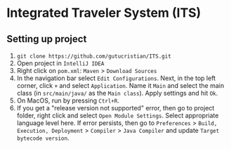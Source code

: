 # Integrated Traveler System (ITS)

## Setting up project

1. `git clone https://github.com/gutucristian/ITS.git`
2. Open project in `IntelliJ IDEA`
3. Right click on `pom.xml`: `Maven` > `Download Sources`
4. In the navigation bar select `Edit Configurations`. Next, in the top left corner, click `+` and select `Application`. Name it `Main` and select the main class (in `src/main/java/` as the `Main class`). Apply settings and hit `Ok`.
5. On MacOS, run by pressing `Ctrl+R`.
6. If you get a "release version not supported" error, then go to project folder, right click and select `Open Module Settings`. Select appropriate language level here. If error persists, then go to `Preferences` > `Build, Execution, Deployment` > `Compiler` > `Java Compiler` and update `Target bytecode version`.

